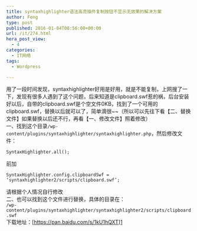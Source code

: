 ```yaml
---
title: syntaxhighlighter语法高亮插件复制按钮不显示无效果的解决方案
author: Feng
type: post
published: 2016-01-04T08:56:00+00:00
url: /it/274.html
hera_post_view:
  - 4
categories:
  - IT网络
tags:
  - Wordpress

---
```

用了一段时间发现，syntaxhighlighter好用是好用，就是不能复制，上网搜了一下，发现有很多人遇到了这个问题，后来知道是clipboard.swf惹的祸，后台安装好以后，自带的clipboard.swf是个空文件0KB，找到了一个可用的clipboard.swf，替换以后就可以了，简单滴很~~（所以可以先往下看【二、替换文件】如果替换以后还不行，再看【一、修改文件】照着修改）  
一、找到这个目录`/wp-content/plugins/syntaxhighlighter/syntaxhighlighter.php`，然后修改文件：

`SyntaxHighlighter.all();`

前加

<pre><code class="lang-php">SyntaxHighlighter.config.clipboardSwf = ‘syntaxhighlighter2/scripts/clipboard.swf’;</code></pre>

请根据个人情况自行修改  
二、也可以找到这个文件进行替换，具体的目录在：  
`/wp-content/plugins/syntaxhighlighter/syntaxhighlighter2/scripts/clipboard.swf`  
下载地址：[[<https://pan.baidu.com/s/1kU1hQXT>][1]][1]

 [1]: https://pan.baidu.com/s/1kU1hQXT